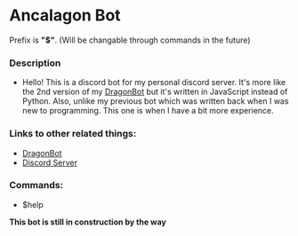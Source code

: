 # Ancalagon Bot

Prefix is **"$"**. (Will be changable through commands in the future)

### Description
- Hello! This is a discord bot for my personal discord server. It's more like the 2nd version
  of my [DragonBot](https://github.com/DragunWF/DragonBot) but it's written in JavaScript instead of Python. Also, unlike my previous bot which was written back when I was new to programming. This one is
  when I have a bit more experience.

### Links to other related things:
- [DragonBot](https://github.com/DragunWF/DragonBot)
- [Discord Server](https://discord.gg/9JdnnPN)

### Commands:
- $help

**This bot is still in construction by the way**

